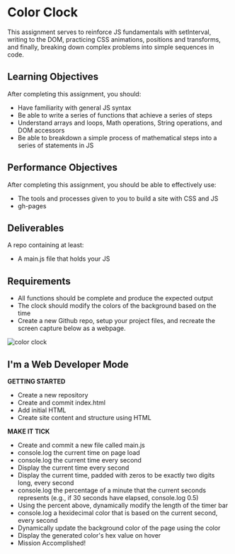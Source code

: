 # Color Clock
This assignment serves to reinforce JS fundamentals with setInterval, writing to the DOM, practicing CSS animations, positions and transforms, and finally, breaking down complex problems into simple sequences in code.

## Learning Objectives
After completing this assignment, you should:
* Have familiarity with general JS syntax
* Be able to write a series of functions that achieve a series of steps
* Understand arrays and loops, Math operations, String operations, and DOM accessors
* Be able to breakdown a simple process of mathematical steps into a series of statements in JS

## Performance Objectives
After completing this assignment, you should be able to effectively use:
* The tools and processes given to you to build a site with CSS and JS
* gh-pages

## Deliverables
A repo containing at least:
* A main.js file that holds your JS

## Requirements
* All functions should be complete and produce the expected output
* The clock should modify the colors of the background based on the time
* Create a new Github repo, setup your project files, and recreate the screen capture below as a webpage.
<img src="./images/color-clock-img.gif" alt="color clock"/>

## I'm a Web Developer Mode

**GETTING STARTED**
* Create a new repository
* Create and commit index.html
* Add initial HTML
* Create site content and structure using HTML

**MAKE IT TICK**
* Create and commit a new file called main.js
* console.log the current time on page load
* console.log the current time every second
* Display the current time every second
* Display the current time, padded with zeros to be exactly two digits long, every second
* console.log the percentage of a minute that the current seconds represents (e.g., if 30 seconds have elapsed, console.log 0.5)
* Using the percent above, dynamically modify the length of the timer bar
* console.log a hexidecimal color that is based on the current second, every second
* Dynamically update the background color of the page using the color
* Display the generated color's hex value on hover
* Mission Accomplished!
